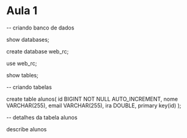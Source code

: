 # Aula 1

-- criando banco de dados

show databases;

create database web_rc;

use web_rc;

show tables;

-- criando tabelas

create table alunos( id BIGINT NOT NULL AUTO_INCREMENT, nome VARCHAR(255), email VARCHAR(255), ira DOUBLE, primary key(id)  );

-- detalhes da tabela alunos

describe alunos
